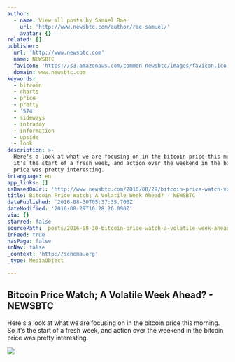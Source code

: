 ```yaml
---
author:
  - name: View all posts by Samuel Rae
    url: 'http://www.newsbtc.com/author/rae-samuel/'
    avatar: {}
related: []
publisher:
  url: 'http://www.newsbtc.com'
  name: NEWSBTC
  favicon: 'https://s3.amazonaws.com/common-newsbtc/images/favicon.ico'
  domain: www.newsbtc.com
keywords:
  - bitcoin
  - charts
  - price
  - pretty
  - '574'
  - sideways
  - intraday
  - information
  - upside
  - look
description: >-
  Here's a look at what we are focusing on in the bitcoin price this morning. So
  it's the start of a fresh week, and action over the weekend in the bitcoin
  price was pretty interesting.
inLanguage: en
app_links: []
isBasedOnUrl: 'http://www.newsbtc.com/2016/08/29/bitcoin-price-watch-volatile-week-ahead/'
title: Bitcoin Price Watch; A Volatile Week Ahead? - NEWSBTC
datePublished: '2016-08-30T05:37:35.706Z'
dateModified: '2016-08-29T10:28:26.090Z'
via: {}
starred: false
sourcePath: _posts/2016-08-30-bitcoin-price-watch-a-volatile-week-ahead-newsbtc.md
inFeed: true
hasPage: false
inNav: false
_context: 'http://schema.org'
_type: MediaObject

---
```

<article style=""><h1>Bitcoin Price Watch; A Volatile Week Ahead? - NEWSBTC</h1><p>Here's a look at what we are focusing on in the bitcoin price this morning. So it's the start of a fresh week, and action over the weekend in the bitcoin price was pretty interesting.</p><img src="http://s3.amazonaws.com/main-newsbtc-images/2016/08/29110439/Screen-Shot-2016-08-29-at-11.54.09.png" /></article>